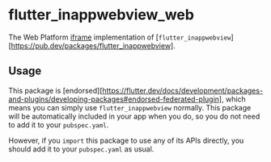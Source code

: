 # flutter\_inappwebview\_web

The Web Platform [iframe](https://developer.mozilla.org/en-US/docs/Web/HTML/Element/iframe)
implementation of [`flutter_inappwebview`][https://pub.dev/packages/flutter_inappwebview].

## Usage

This package is [endorsed][https://flutter.dev/docs/development/packages-and-plugins/developing-packages#endorsed-federated-plugin],
which means you can simply use `flutter_inappwebview`
normally. This package will be automatically included in your app when you do,
so you do not need to add it to your `pubspec.yaml`.

However, if you `import` this package to use any of its APIs directly, you
should add it to your `pubspec.yaml` as usual.